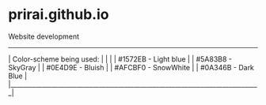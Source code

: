 # prirai.github.io
Website development

_________________________________________________________________________________
|                               Color-scheme being used:                        |
|                                                                               |
|               #1572EB - Light blue                                            |
|               #5A83B8 - SkyGray                                               |
|               #0E4D9E - Bluish                                                |
|               #AFCBF0 - SnowWhite                                             |
|               #0A346B - Dark Blue                                             |
|_______________________________________________________________________________|

